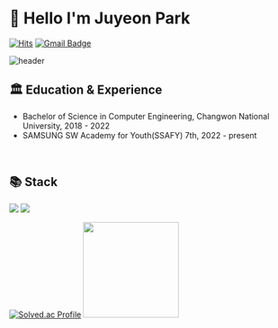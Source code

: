 # 👋 Hello I'm Juyeon Park 

[![Hits](https://hits.seeyoufarm.com/api/count/incr/badge.svg?url=https%3A%2F%2Fgithub.com%2Fjuyeoon%2Fhit-counter&count_bg=%2390B0E7&title_bg=%23777777&icon=&icon_color=%23E7E7E7&title=hits&edge_flat=false)](https://hits.seeyoufarm.com)
[![Gmail Badge](https://img.shields.io/badge/Gmail-d14836?style=flat-square&logo=Gmail&logoColor=white&link=mailto:18cwceark@gmail.com)](mailto:18cwceark@gmail.com)

![header](https://capsule-render.vercel.app/api?type=waving&color=auto&height=270&section=header&text=Juyeon%20Park&fontSize=90&animation=fadeIn&fontAlignY=38&fontColor=ffffff&desc=🦕%20Welcome%20to%20my%20GitHub!%20🦕&descAlignY=58&descAlign=65)



## 🏛️ Education & Experience

+ Bachelor of Science in Computer Engineering, Changwon National University, 2018 - 2022
+ SAMSUNG SW Academy for Youth(SSAFY) 7th, 2022 - present
<br/>

## 📚 Stack
<img src="https://img.shields.io/badge/JAVA-007396?style=for-the-badge&logo=java&logoColor=white"> <img src="https://img.shields.io/badge/mysql-4479A1?style=for-the-badge&logo=mysql&logoColor=white">

[![Solved.ac Profile](http://mazassumnida.wtf/api/v2/generate_badge?boj=juyn2000)](https://solved.ac/juyn2000/)
<img src="https://github-readme-stats.vercel.app/api?username=juyeoon&show_icons=true&theme=ayu-mirage" height="170">

<br/>





<!--
**juyeoon/juyeoon** is a ✨ _special_ ✨ repository because its `README.md` (this file) appears on your GitHub profile.

Here are some ideas to get you started:

- 🔭 I’m currently working on ...
- 🌱 I’m currently learning ...
- 👯 I’m looking to collaborate on ...
- 🤔 I’m looking for help with ...
- 💬 Ask me about ...
- 📫 How to reach me: ...
- 😄 Pronouns: ...
- ⚡ Fun fact: ...
-->

